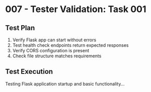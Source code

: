 # 007 - Tester Validation: Task 001

## Test Plan
1. Verify Flask app can start without errors
2. Test health check endpoints return expected responses
3. Verify CORS configuration is present
4. Check file structure matches requirements

## Test Execution
Testing Flask application startup and basic functionality...